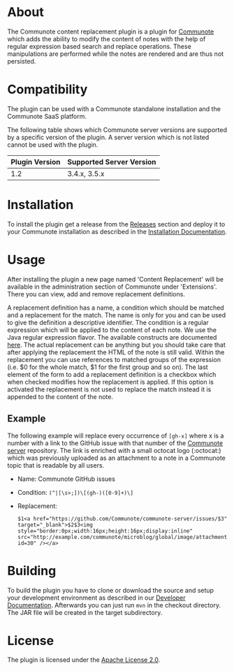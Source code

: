 # About
The Communote content replacement plugin is a plugin for [Communote](https://github.com/Communote/communote-server) which adds the ability to modify the content of notes with the 
help of regular expression based search and replace operations. These manipulations are performed while the notes are rendered and are thus not persisted.

# Compatibility
The plugin can be used with a Communote standalone installation and the Communote SaaS platform.

The following table shows which Communote server versions are supported by a specific version of the plugin. A server version which 
is not listed cannot be used with the plugin.

| Plugin Version  | Supported Server Version |
| ------------- | ------------- |
| 1.2  | 3.4.x, 3.5.x  |

# Installation
To install the plugin get a release from the [Releases](https://github.com/Communote/communote-plugin-content-replacement/releases) section and deploy it to your Communote installation 
as described in the [Installation Documentation](http://communote.github.io/doc/install_extensions.html).

# Usage
After installing the plugin a new page named 'Content Replacement' will be available in the administration section of Communote under 'Extensions'. There you can view, add and remove 
replacement definitions.

A replacement definition has a name, a condition which should be matched and a replacement for the match. The name is only for you and can be used to give the definition a descriptive 
identifier. The condition is a regular expression which will be applied to the content of each note. We use the Java regular expression flavor. The available constructs are documented 
[here](https://docs.oracle.com/javase/7/docs/api/java/util/regex/Pattern.html). The actual replacement can be anything but you should take care that after applying the replacement the 
HTML of the note is still valid. Within the replacement you can use references to matched groups of the expression (i.e. $0 for the whole match, $1 for the first group and so on). 
The last element of the form to add a replacement definition is a checkbox which when checked modifies how the replacement is applied. If this option is activated the replacement 
is not used to replace the match instead it is appended to the content of the note.

## Example
The following example will replace every occurrence of ```[gh-x]``` where x is a number with a link to the GitHub issue with that number of the 
[Communote server](https://github.com/Communote/communote-server) repository. The link is enriched with a small octocat logo (:octocat:) which was previously uploaded as an attachment 
to a note in a Communote topic that is readable by all users.

* Name: Communote GitHub issues
* Condition: `(^|[\s>;])\[(gh-)([0-9]+)\]`
* Replacement:

  ```
  $1<a href="https://github.com/Communote/communote-server/issues/$3" target="_blank">$2$3<img style="border:0px;width:16px;height:16px;display:inline" src="http://example.com/communote/microblog/global/image/attachment.do?id=30" /></a>
  ```


# Building
To build the plugin you have to clone or download the source and setup your development environment as described in our [Developer Documentation](http://communote.github.io/doc/dev_preparation.html). 
Afterwards you can just run ```mvn``` in the checkout directory. The JAR file will be created in the target subdirectory.

# License
The plugin is licensed under the [Apache License 2.0](http://www.apache.org/licenses/LICENSE-2.0).

